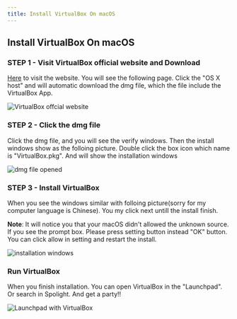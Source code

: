 ```yaml
---
title: Install VirtualBox On macOS
---
```


## Install VirtualBox On macOS

### STEP 1 - Visit VirtualBox official website and Download

[Here](https://www.virtualbox.org/wiki/Downloads) to visit the website. You will see the following page. Click the "OS X host" and will automatic download the dmg file, which the file include the VirtualBox App.

![VirtualBox offcial website](https://i.imgur.com/O16uc8E.png)

### STEP 2 - Click the dmg file

Click the dmg file, and you will see the verify windows. Then the install windows show as the folloing picture. Double click the box icon which name is "VirtualBox.pkg". And will show the installation windows

![dmg file opened](https://i.imgur.com/AyvSsLk.png)

### STEP 3 - Install VirtualBox

When you see the windows similar with folloing picture(sorry for my computer language is Chinese). You my click next untill the install finish.   

**Note**: It will notice you that your macOS didn't allowed the unknown source. If you see the prompt box. Please press setting button instead "OK" button. You can click allow in setting and restart the install.

![installation windows](https://i.imgur.com/4RY0hVu.png)

### Run VirtualBox

When you finish installation. You can open VirtualBox in the "Launchpad". Or search in Spolight. And get a party!!

![Launchpad with VirtualBox](https://i.imgur.com/hsEjqfm.png)